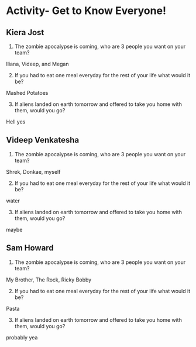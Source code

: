 # Activity- Get to Know Everyone!

## Kiera Jost 

1. The zombie apocalypse is coming, who are 3 people you want on your team?

Iliana, Videep, and Megan 

2. If you had to eat one meal everyday for the rest of your life what would it be?

Mashed Potatoes 

3. If aliens landed on earth tomorrow and offered to take you home with them, would you go?

Hell yes
## Videep Venkatesha

1. The zombie apocalypse is coming, who are 3 people you want on your team?

Shrek, Donkae, myself

2. If you had to eat one meal everyday for the rest of your life what would it be?

water

3. If aliens landed on earth tomorrow and offered to take you home with them, would you go?

maybe
## Sam Howard

1. The zombie apocalypse is coming, who are 3 people you want on your team?

My Brother, The Rock, Ricky Bobby

2. If you had to eat one meal everyday for the rest of your life what would it be?

Pasta

3. If aliens landed on earth tomorrow and offered to take you home with them, would you go?

probably yea

